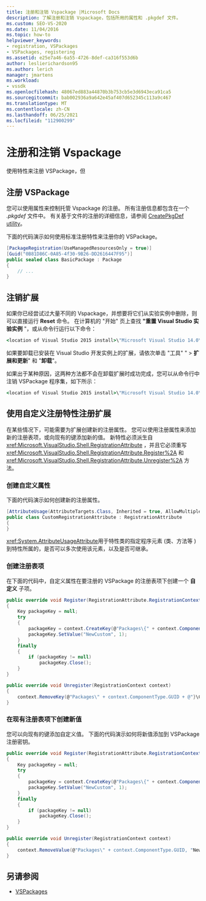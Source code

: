 ```yaml
---
title: 注册和注销 Vspackage |Microsoft Docs
description: 了解注册和注销 Vspackage，包括所用的属性和 .pkgdef 文件。
ms.custom: SEO-VS-2020
ms.date: 11/04/2016
ms.topic: how-to
helpviewer_keywords:
- registration, VSPackages
- VSPackages, registering
ms.assetid: e25e7a46-6a55-4726-8def-ca316f553d6b
author: leslierichardson95
ms.author: lerich
manager: jmartens
ms.workload:
- vssdk
ms.openlocfilehash: 48067ed883a44870b3b753cb5e3d6943eca91ca5
ms.sourcegitcommit: bab002936a9a642e45af407d652345c113a9c467
ms.translationtype: MT
ms.contentlocale: zh-CN
ms.lasthandoff: 06/25/2021
ms.locfileid: "112900299"
---
```

# <a name="register-and-unregister-vspackages"></a>注册和注销 Vspackage
使用特性来注册 VSPackage，但

## <a name="register-a-vspackage"></a>注册 VSPackage
 您可以使用属性来控制托管 Vspackage 的注册。 所有注册信息都包含在一个 *.pkgdef* 文件中。 有关基于文件的注册的详细信息，请参阅 [CreatePkgDef utility](../extensibility/internals/createpkgdef-utility.md)。

 下面的代码演示如何使用标准注册特性来注册你的 VSPackage。

```csharp
[PackageRegistration(UseManagedResourcesOnly = true)]
[Guid("0B81D86C-0A85-4f30-9B26-DD2616447F95")]
public sealed class BasicPackage : Package
{
    // ...
}
```

## <a name="unregister-an-extension"></a>注销扩展
 如果你已经尝试过大量不同的 Vspackage，并想要将它们从实验实例中删除，则可以直接运行 **Reset** 命令。 在计算机的 "开始" 页上查找 **"重置 Visual Studio 实验实例** "，或从命令行运行以下命令：

```cmd
<location of Visual Studio 2015 install>\"Microsoft Visual Studio 14.0\VSSDK\VisualStudioIntegration\Tools\Bin\CreateExpInstance.exe" /Reset /VSInstance=14.0 /RootSuffix=Exp
```

 如果要卸载已安装在 Visual Studio 开发实例上的扩展，请依次单击 "工具" "   >  **扩展和更新**" 和 "**卸载**"。

 如果出于某种原因，这两种方法都不会在卸载扩展时成功完成，您可以从命令行中注销 VSPackage 程序集，如下所示：

```cmd
<location of Visual Studio 2015 install>\"Microsoft Visual Studio 14.0\VSSDK\VisualStudioIntegration\Tools\Bin\regpkg" /unregister <pathToVSPackage assembly>
```

<a name="using-a-custom-registration-attribute-to-register-an-extension"></a>

## <a name="use-a-custom-registration-attribute-to-register-an-extension"></a>使用自定义注册特性注册扩展

在某些情况下，可能需要为扩展创建新的注册属性。 您可以使用注册属性来添加新的注册表项，或向现有的键添加新的值。 新特性必须派生自 <xref:Microsoft.VisualStudio.Shell.RegistrationAttribute> ，并且它必须重写 <xref:Microsoft.VisualStudio.Shell.RegistrationAttribute.Register%2A> 和 <xref:Microsoft.VisualStudio.Shell.RegistrationAttribute.Unregister%2A> 方法。

### <a name="create-a-custom-attribute"></a>创建自定义属性

下面的代码演示如何创建新的注册属性。

```csharp
[AttributeUsage(AttributeTargets.Class, Inherited = true, AllowMultiple = false)]
public class CustomRegistrationAttribute : RegistrationAttribute
{
}
```

 <xref:System.AttributeUsageAttribute>用于特性类的指定程序元素 (类、方法等 ) 到特性所属的，是否可以多次使用该元素，以及是否可继承。

### <a name="create-a-registry-key"></a>创建注册表项

在下面的代码中，自定义属性在要注册的 VSPackage 的注册表项下创建一个 **自定义** 子项。

```csharp
public override void Register(RegistrationAttribute.RegistrationContext context)
{
    Key packageKey = null;
    try
    {
        packageKey = context.CreateKey(@"Packages\{" + context.ComponentType.GUID + @"}\Custom");
        packageKey.SetValue("NewCustom", 1);
    }
    finally
    {
        if (packageKey != null)
            packageKey.Close();
    }
}

public override void Unregister(RegistrationContext context)
{
    context.RemoveKey(@"Packages\" + context.ComponentType.GUID + @"}\Custom");
}
```

### <a name="create-a-new-value-under-an-existing-registry-key"></a>在现有注册表项下创建新值

您可以向现有的键添加自定义值。 下面的代码演示如何将新值添加到 VSPackage 注册密钥。

```csharp
public override void Register(RegistrationAttribute.RegistrationContext context)
{
    Key packageKey = null;
    try
    {
        packageKey = context.CreateKey(@"Packages\{" + context.ComponentType.GUID + "}");
        packageKey.SetValue("NewCustom", 1);
    }
    finally
    {
        if (packageKey != null)
            packageKey.Close();
    }
}

public override void Unregister(RegistrationContext context)
{
    context.RemoveValue(@"Packages\" + context.ComponentType.GUID, "NewCustom");
}
```

## <a name="see-also"></a>另请参阅
- [VSPackages](../extensibility/internals/vspackages.md)
